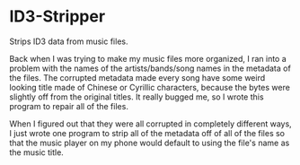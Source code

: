 # ID3-Stripper
Strips ID3 data from music files.


Back when I was trying to make my music files more organized, I ran into a problem with the names of the artists/bands/song names in the metadata of the files. The corrupted metadata made every song have some weird looking title made of Chinese or Cyrillic characters, because the bytes were slightly off from the original titles. It really bugged me, so I wrote this program to repair all of the files. 

When I figured out that they were all corrupted in completely different ways, I just wrote one program to strip all of the metadata off of all of the files so that the music player on my phone would default to using the file's name as the music title.
